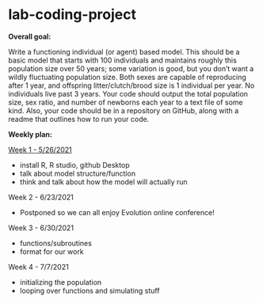 # lab-coding-project
**Overall goal:** 

Write a functioning individual (or agent) based model. This should be a basic model that starts with 100 individuals and maintains roughly this population size over 50 years; some variation is good, but you don’t want a wildly fluctuating population size. Both sexes are capable of reproducing after 1 year, and offspring litter/clutch/brood size is 1 individual per year. No individuals live past 3 years. Your code should output the total population size, sex ratio, and number of newborns each year to a text file of some kind. Also, your code should be in a repository on GitHub, along with a readme that outlines how to run your code.

**Weekly plan:**

[Week 1 - 5/26/2021](https://docs.google.com/document/d/1MpcguxjFwT5Bv7KckISZbuC1DRJfWuMV7lNdbCchxSs/edit "Week 1")
- install R, R studio, github Desktop
- talk about model structure/function
- think and talk about how the model will actually run

Week 2 - 6/23/2021
- Postponed so we can all enjoy Evolution online conference!

Week 3 - 6/30/2021
- functions/subroutines
- format for our work

Week 4 - 7/7/2021
- initializing the population
- looping over functions and simulating stuff
